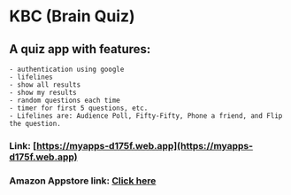 # KBC (Brain Quiz)

## A quiz app with features:
    - authentication using google
    - lifelines
    - show all results
    - show my results
    - random questions each time
    - timer for first 5 questions, etc.
    - Lifelines are: Audience Poll, Fifty-Fifty, Phone a friend, and Flip the question.

### Link: [https://myapps-d175f.web.app](https://myapps-d175f.web.app)
### Amazon Appstore link: [Click here](https://www.amazon.com/Teekam-Singh-Brain-Quiz/dp/B097F3HLVP/ref=sr_1_3?dchild=1&keywords=brain+quiz&qid=1624186605&rnid=2941120011&s=mobile-apps&sr=1-3)


